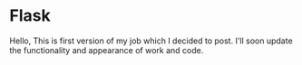 # Flask
Hello, 
This is first version of my job which I decided to post.
I'll soon update the functionality and appearance of work and code.
